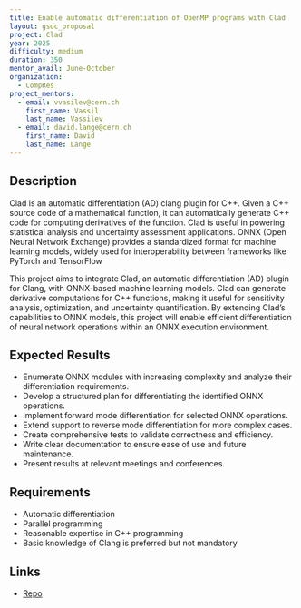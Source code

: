 ```yaml
---
title: Enable automatic differentiation of OpenMP programs with Clad
layout: gsoc_proposal
project: Clad
year: 2025
difficulty: medium
duration: 350
mentor_avail: June-October
organization:
  - CompRes
project_mentors:
  - email: vvasilev@cern.ch
    first_name: Vassil
    last_name: Vassilev
  - email: david.lange@cern.ch
    first_name: David
    last_name: Lange
---
```


## Description

Clad is an automatic differentiation (AD) clang plugin for C++. Given a C++ source code of a mathematical function, it can automatically generate C++ code for computing derivatives of the function. Clad is useful in powering statistical analysis and uncertainty assessment applications.
ONNX (Open Neural Network Exchange) provides a standardized format for machine learning models, widely used for interoperability between frameworks like PyTorch and TensorFlow

This project aims to integrate Clad, an automatic differentiation (AD) plugin for Clang, with ONNX-based machine learning models. Clad can generate derivative computations for C++ functions, making it useful for sensitivity analysis, optimization, and uncertainty quantification. By extending Clad’s capabilities to ONNX models, this project will enable efficient differentiation of neural network operations within an ONNX execution environment.

## Expected Results

* Enumerate ONNX modules with increasing complexity and analyze their differentiation requirements.
* Develop a structured plan for differentiating the identified ONNX operations.
* Implement forward mode differentiation for selected ONNX operations.
* Extend support to reverse mode differentiation for more complex cases.
* Create comprehensive tests to validate correctness and efficiency.
* Write clear documentation to ensure ease of use and future maintenance.
* Present results at relevant meetings and conferences.


## Requirements

* Automatic differentiation
* Parallel programming
* Reasonable expertise in C++ programming
* Basic knowledge of Clang is preferred but not mandatory

## Links
* [Repo](https://github.com/vgvassilev/clad)
